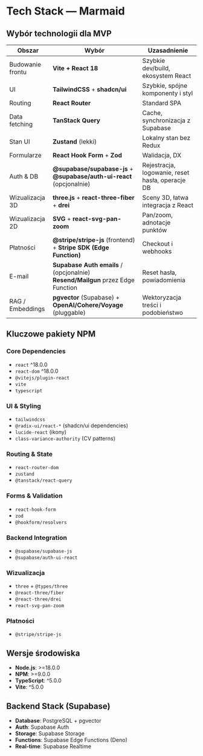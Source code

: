 # Tech Stack — Marmaid

## Wybór technologii dla MVP

| Obszar | Wybór | Uzasadnienie |
|---|---|---|
| Budowanie frontu | **Vite + React 18** | Szybkie dev/build, ekosystem React |
| UI | **TailwindCSS** + **shadcn/ui** | Szybkie, spójne komponenty i styl |
| Routing | **React Router** | Standard SPA |
| Data fetching | **TanStack Query** | Cache, synchronizacja z Supabase |
| Stan UI | **Zustand** (lekki) | Lokalny stan bez Redux |
| Formularze | **React Hook Form** + **Zod** | Walidacja, DX |
| Auth & DB | **@supabase/supabase-js** + **@supabase/auth-ui-react** (opcjonalnie) | Rejestracja, logowanie, reset hasła, operacje DB |
| Wizualizacja 3D | **three.js** + **react-three-fiber** + **drei** | Sceny 3D, łatwa integracja z React |
| Wizualizacja 2D | **SVG** + **react-svg-pan-zoom** | Pan/zoom, adnotacje punktów |
| Płatności | **@stripe/stripe-js** (frontend) + **Stripe SDK (Edge Function)** | Checkout i webhooks |
| E-mail | **Supabase Auth emails** / (opcjonalnie) **Resend/Mailgun** przez Edge Function | Reset hasła, powiadomienia |
| RAG / Embeddings | **pgvector** (Supabase) + **OpenAI/Cohere/Voyage** (pluggable) | Wektoryzacja treści i podobieństwo |

## Kluczowe pakiety NPM

### Core Dependencies
- `react` ^18.0.0
- `react-dom` ^18.0.0
- `@vitejs/plugin-react` 
- `vite`
- `typescript`

### UI & Styling
- `tailwindcss`
- `@radix-ui/react-*` (shadcn/ui dependencies)
- `lucide-react` (ikony)
- `class-variance-authority` (CV patterns)

### Routing & State
- `react-router-dom`
- `zustand`
- `@tanstack/react-query`

### Forms & Validation
- `react-hook-form`
- `zod`
- `@hookform/resolvers`

### Backend Integration
- `@supabase/supabase-js`
- `@supabase/auth-ui-react`

### Wizualizacja
- `three` + `@types/three`
- `@react-three/fiber`
- `@react-three/drei`
- `react-svg-pan-zoom`

### Płatności
- `@stripe/stripe-js`

## Wersje środowiska

- **Node.js**: >=18.0.0
- **NPM**: >=9.0.0  
- **TypeScript**: ^5.0.0
- **Vite**: ^5.0.0

## Backend Stack (Supabase)

- **Database**: PostgreSQL + pgvector
- **Auth**: Supabase Auth
- **Storage**: Supabase Storage
- **Functions**: Supabase Edge Functions (Deno)
- **Real-time**: Supabase Realtime 